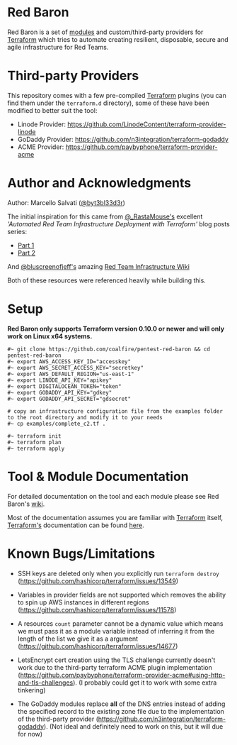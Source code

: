 # Red Baron

Red Baron is a set of [modules](https://www.terraform.io/docs/modules/index.html) and custom/third-party providers for [Terraform](https://www.terraform.io/) which tries to automate creating resilient, disposable, secure and agile infrastructure for Red Teams.

# Third-party Providers

This repository comes with a few pre-compiled [Terraform](https://www.terraform.io/) plugins (you can find them under the ```terraform.d``` directory), some of these have been modified to better suit the tool:

- Linode Provider: https://github.com/LinodeContent/terraform-provider-linode
- GoDaddy Provider: https://github.com/n3integration/terraform-godaddy
- ACME Provider: https://github.com/paybyphone/terraform-provider-acme

# Author and Acknowledgments

Author: Marcello Salvati ([@byt3bl33d3r](https://twitter.com/byt3bl33d3r))

The initial inspiration for this came from [@_RastaMouse's](https://twitter.com/_RastaMouse) excellent *'Automated Red Team Infrastructure Deployment with Terraform'* blog posts series:
- [Part 1](https://rastamouse.me/2017/08/automated-red-team-infrastructure-deployment-with-terraform---part-1/)
- [Part 2](https://rastamouse.me/2017/09/automated-red-team-infrastructure-deployment-with-terraform---part-2/)

And [@bluscreenofjeff's](https://twitter.com/bluscreenofjeff) amazing [Red Team Infrastructure Wiki](https://github.com/bluscreenofjeff/Red-Team-Infrastructure-Wiki)

Both of these resources were referenced heavily while building this.

# Setup

**Red Baron only supports Terraform version 0.10.0 or newer and will only work on Linux x64 systems.** 

```
#~ git clone https://github.com/coalfire/pentest-red-baron && cd pentest-red-baron
#~ export AWS_ACCESS_KEY_ID="accesskey"
#~ export AWS_SECRET_ACCESS_KEY="secretkey"
#~ export AWS_DEFAULT_REGION="us-east-1"
#~ export LINODE_API_KEY="apikey"
#~ export DIGITALOCEAN_TOKEN="token"
#~ export GODADDY_API_KEY="gdkey"
#~ export GODADDY_API_SECRET="gdsecret"

# copy an infrastructure configuration file from the examples folder to the root directory and modify it to your needs
#~ cp examples/complete_c2.tf .

#~ terraform init
#~ terraform plan
#~ terraform apply
```

# Tool & Module Documentation

For detailed documentation on the tool and each module please see Red Baron's [wiki](https://github.com/coalfire/pentest-red-baron/wiki).

Most of the documentation assumes you are familiar with [Terraform](https://www.terraform.io/) itself, [Terraform's](https://www.terraform.io/) documentation can be found [here](https://www.terraform.io/docs/index.html).

# Known Bugs/Limitations

- SSH keys are deleted only when you explicitly run ```terraform destroy``` (https://github.com/hashicorp/terraform/issues/13549)

- Variables in provider fields are not supported which removes the ability to spin up AWS instances in different regions (https://github.com/hashicorp/terraform/issues/11578)

- A resources ```count``` parameter cannot be a dynamic value which means we must pass it as a module variable instead of inferring it from the length of the list we give it as a argument (https://github.com/hashicorp/terraform/issues/14677)

- LetsEncrypt cert creation using the TLS challenge currently doesn't work due to the third-party terraform ACME plugin implementation (https://github.com/paybyphone/terraform-provider-acme#using-http-and-tls-challenges). (I probably could get it to work with some extra tinkering)

- The GoDaddy modules replace **all** of the DNS entries instead of adding the specified record to the existing zone file due to the implementation of the third-party provider (https://github.com/n3integration/terraform-godaddy). (Not ideal and definitely need to work on this, but it will due for now)